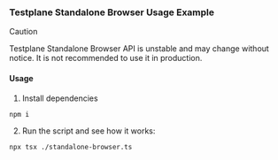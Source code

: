 ### Testplane Standalone Browser Usage Example

> [!CAUTION]
> Testplane Standalone Browser API is unstable and may change without notice. It is not recommended to use it in production.

#### Usage

1. Install dependencies

```shell
npm i
```

2. Run the script and see how it works:

```shell
npx tsx ./standalone-browser.ts
```
